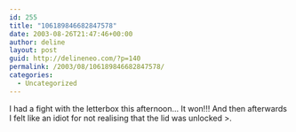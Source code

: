 ```yaml
---
id: 255
title: "106189846682847578"
date: 2003-08-26T21:47:46+00:00
author: deline
layout: post
guid: http://delineneo.com/?p=140
permalink: /2003/08/106189846682847578/
categories:
  - Uncategorized
---
```

I had a fight with the letterbox this afternoon&#8230; It won!!! And then afterwards I felt like an idiot for not realising that the lid was unlocked >.